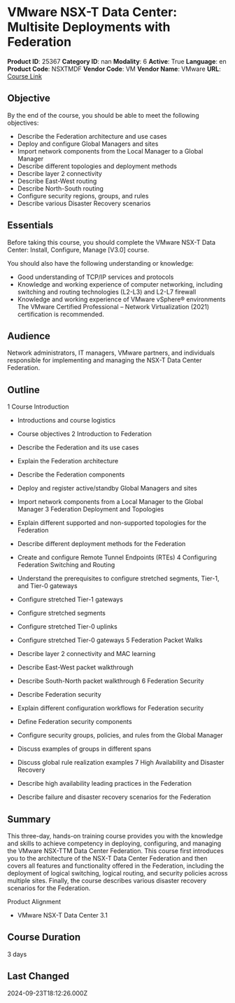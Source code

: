# VMware NSX-T Data Center: Multisite Deployments with Federation

**Product ID**: 25367
**Category ID**: nan
**Modality**: 6
**Active**: True
**Language**: en
**Product Code**: NSXTMDF
**Vendor Code**: VM
**Vendor Name**: VMware
**URL**: [Course Link](https://www.fastlaneus.com/course/vmware-nsxtmdf)

## Objective
By the end of the course, you should be able to meet the following objectives:


- Describe the Federation architecture and use cases
- Deploy and configure Global Managers and sites
- Import network components from the Local Manager to a Global Manager
- Describe different topologies and deployment methods
- Describe layer 2 connectivity
- Describe East-West routing
- Describe North-South routing
- Configure security regions, groups, and rules
- Describe various Disaster Recovery scenarios

## Essentials
Before taking this course, you should complete the VMware NSX-T Data Center: Install, Configure, Manage [V3.0] course.

You should also have the following understanding or knowledge:


- Good understanding of TCP/IP services and protocols
- Knowledge and working experience of computer networking, including switching and routing technologies (L2-L3) and L2-L7 firewall
- Knowledge and working experience of VMware vSphere® environments
The VMware Certified Professional – Network Virtualization (2021) certification is recommended.

## Audience
Network administrators, IT managers, VMware partners, and individuals responsible for implementing and managing the NSX-T Data Center Federation.

## Outline
1  Course Introduction 


- Introductions and course logistics
- Course objectives
2  Introduction to Federation


- Describe the Federation and its use cases
- Explain the Federation architecture
- Describe the Federation components
- Deploy and register active/standby Global Managers and sites
- Import network components from a Local Manager to the Global Manager
3  Federation Deployment and Topologies


- Explain different supported and non-supported topologies for the Federation
- Describe different deployment methods for the Federation
- Create and configure Remote Tunnel Endpoints (RTEs)
4  Configuring Federation Switching and Routing


- Understand the prerequisites to configure stretched segments, Tier-1, and Tier-0 gateways
- Configure stretched Tier-1 gateways
- Configure stretched segments
- Configure stretched Tier-0 uplinks
- Configure stretched Tier-0 gateways
5  Federation Packet Walks


- Describe layer 2 connectivity and MAC learning
- Describe East-West packet walkthrough
- Describe South-North packet walkthrough
6  Federation Security


- Describe Federation security
- Explain different configuration workflows for Federation security
- Define Federation security components
- Configure security groups, policies, and rules from the Global Manager
- Discuss examples of groups in different spans
- Discuss global rule realization examples
7  High Availability and Disaster Recovery


- Describe high availability leading practices in the Federation
- Describe failure and disaster recovery scenarios for the Federation

## Summary
This three-day, hands-on training course provides you with the knowledge and skills to achieve competency in deploying, configuring, and managing the VMware NSX-TTM Data Center Federation. This course first introduces you to the architecture of the NSX-T Data Center Federation and then covers all features and functionality offered in the Federation, including the deployment of logical switching, logical routing, and security policies across multiple sites. Finally, the course describes various disaster recovery scenarios for the Federation.

Product Alignment 


- VMware NSX-T Data Center 3.1

## Course Duration
3 days

## Last Changed
2024-09-23T18:12:26.000Z
